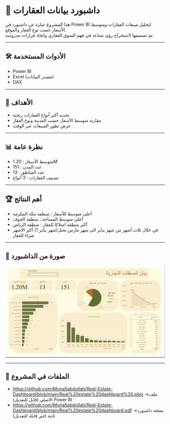 # 🏡 داشبورد بيانات العقارات

هذا المشروع عبارة عن داشبورد في Power BI لتحليل مبيعات العقارات ومتوسط الأسعار حسب نوع العقار والموقع.  
تم تصميمها لاستخراج رؤى تساعد في فهم السوق العقاري واتخاذ قرارات مدروسة.

---
## 🛠 الأدوات المستخدمة
- Power BI  
- Excel (مصدر البيانات)  
- DAX
---

## 🎯 الأهداف
- تحديد أكثر أنواع العقارات ربحية  
- مقارنة متوسط الأسعار حسب المدينة ونوع العقار  
- عرض تطور المبيعات عبر الوقت
---

## 📊 نظرة عامة
- متوسط الأسعار : 1.20M
- عدد المدن : 151
- عدد المناطق : 13
- تصنيف العقارات : 3 أنواع

 ---

## 🏆 أهم النتائج
- أعلى متوسط للأسعار : منطقة مكة المكرمة
- أعلى متوسط المساحة : منطقة الجوف
- أكثر منطقة امتلاكا للعقار : منطقة الرياض
- في خلال ثلاث أشهر من شهر يناير الى شهر مارس يحتل(شهر يناير 1) أكثر الاشهر شراء للعقار
--- 

## 📸 صورة من الداشبورد 
![Dashboard](Dashboard.jpg)  

---
## 📂 الملفات في المشروع
- https://github.com/Muna5abdullah/Real-Estate-Dashboard/blob/main/Real%20estate%20dashboard%20.pbix →ملف الاصلي (قابل للتعديل) Power BI   
- https://github.com/Muna5abdullah/Real-Estate-Dashboard/blob/main/Real%20estate%20dashboard.pdf →نسخة داشبورد ثابتة (غير قابلة للتعديل)
